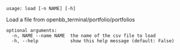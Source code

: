 ```
usage: load [-n NAME] [-h]
```

Load a file from openbb_terminal/portfolio/portfolios

```
optional arguments:
  -n, NAME --name NAME  the name of the csv file to load
  -h, --help            show this help message (default: False)
```
